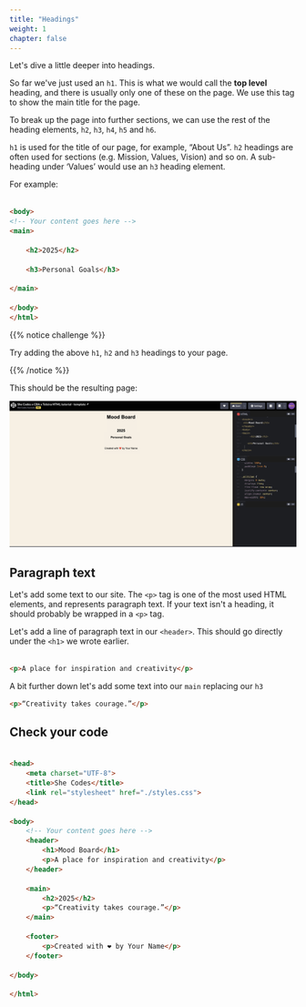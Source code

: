 ```yaml
---
title: "Headings"
weight: 1
chapter: false
---
```


Let's dive a little deeper into headings.

So far we've just used an `h1`.
This is what we would call the **top level** heading, and there is usually only one of these on the page.
We use this tag to show the main title for the page.

To break up the page into further sections, we can use the rest of the heading elements, `h2`, `h3`, `h4`, `h5` and `h6`.

`h1` is used for the title of our page, for example, “About Us”.
`h2` headings are often used for sections (e.g. Mission, Values, Vision) and so on.
A sub-heading under ‘Values’ would use an `h3` heading element. 

For example:

```html

<body>
<!-- Your content goes here -->
<main>

    <h2>2025</h2>

    <h3>Personal Goals</h3>

</main>

</body>
</html>

```

{{% notice challenge %}}

Try adding the above `h1`, `h2` and `h3` headings to your page.

{{% /notice %}}

This should be the resulting page:

![Screenshot of webpage with h1, h2 and h3 elements.](content/html_and_css/images/htmlpage-2.png)

## Paragraph text

Let's add some text to our site. The `<p>` tag is one of the most used HTML elements, and represents paragraph text. If your text isn't a heading, it should probably be wrapped in a `<p>` tag.

Let's add a line of paragraph text in our `<header>`. This should go directly under the `<h1>` we wrote earlier.

```html

<p>A place for inspiration and creativity</p>

```

A bit further down let's add some text into our `main` replacing our `h3` 

```html
<p>“Creativity takes courage.”</p>

```

## Check your code

```html 

<head>
    <meta charset="UTF-8">
    <title>She Codes</title>
    <link rel="stylesheet" href="./styles.css">
</head>

<body>
    <!-- Your content goes here -->
    <header>
        <h1>Mood Board</h1>
        <p>A place for inspiration and creativity</p>
    </header>

    <main>
        <h2>2025</h2>
        <p>“Creativity takes courage.”</p>
    </main>

    <footer>
        <p>Created with ❤️ by Your Name</p>
    </footer>

</body>

</html>

```


